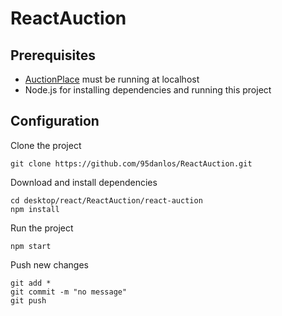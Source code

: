 # ReactAuction

## Prerequisites

- [AuctionPlace](https://github.com/idasys1/AuctionPlace) must be running at localhost
- Node.js for installing dependencies and running this project

## Configuration

Clone the project
```
git clone https://github.com/95danlos/ReactAuction.git
```

Download and install dependencies
```
cd desktop/react/ReactAuction/react-auction
npm install
```

Run the project
```
npm start
```

Push new changes
```
git add *
git commit -m "no message"
git push
```
